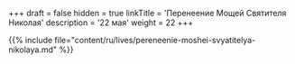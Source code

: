 +++
draft = false
hidden = true
linkTitle = 'Перенеение Мощей Святителя Николая'
description = '22 мая'
weight = 22
+++

{{% include file="content/ru/lives/pereneenie-moshei-svyatitelya-nikolaya.md" %}}

